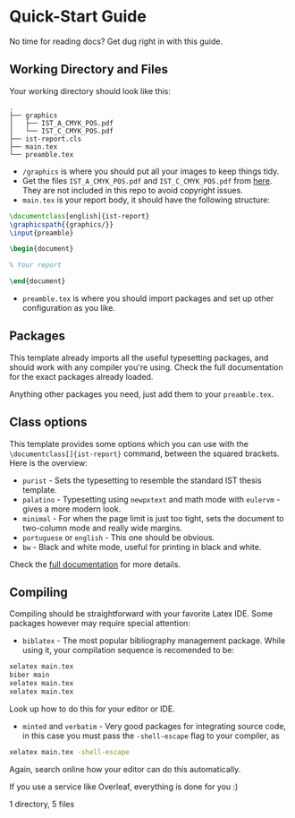 # Quick-Start Guide

No time for reading docs? Get dug right in with this guide.

## Working Directory and Files

Your working directory should look like this:
```
.
├── graphics
│   ├── IST_A_CMYK_POS.pdf
│   └── IST_C_CMYK_POS.pdf
├── ist-report.cls
├── main.tex
└── preamble.tex
```

+ `/graphics` is where you should put all your images to keep things tidy.
+ Get the files `IST_A_CMYK_POS.pdf` and `IST_C_CMYK_POS.pdf` from [here](https://tecnico.ulisboa.pt/en/about-tecnico/institutional/logo-identity-standards/). They are not included in this repo to avoid copyright issues.
+ `main.tex` is your report body, it should have the following structure:

```tex
\documentclass[english]{ist-report}
\graphicspath{{graphics/}}
\input{preamble}

\begin{document}

% Your report

\end{document}

```

+ `preamble.tex` is where you should import packages and set up other configuration as you like.

## Packages

This template already imports all the useful typesetting packages, and should work with any compiler you're using. Check the full documentation for the exact packages already loaded.

Anything other packages you need, just add them to your `preamble.tex`.

## Class options

This template provides some options which you can use with the `\documentclass[]{ist-report}` command, between the squared brackets. Here is the overview:

+ `purist` - Sets the typesetting to resemble the standard IST thesis template.
+ `palatino` - Typesetting using `newpxtext` and math mode with `eulervm` - gives a more modern look.
+ `minimal` - For when the page limit is just too tight, sets the document to two-column mode and really wide margins.
+ `portuguese` or `english` - This one should be obvious.
+ `bw` - Black and white mode, useful for printing in black and white.

Check the [full documentation](https://github.com/ekspek/ist-relatorio/blob/master/doc/doc_en.pdf) for more details.

## Compiling

Compiling should be straightforward with your favorite Latex IDE. Some packages however may require special attention:

+ `biblatex` - The most popular bibliography management package. While using it, your compilation sequence is recomended to be:
```bash
xelatex main.tex
biber main
xelatex main.tex
xelatex main.tex
```
Look up how to do this for your editor or IDE.

+ `minted` and `verbatim` - Very good packages for integrating source code, in this case you must pass the `-shell-escape` flag to your compiler, as
```bash
xelatex main.tex -shell-escape
```
Again, search online how your editor can do this automatically.

If you use a service like Overleaf, everything is done for you :)

1 directory, 5 files
